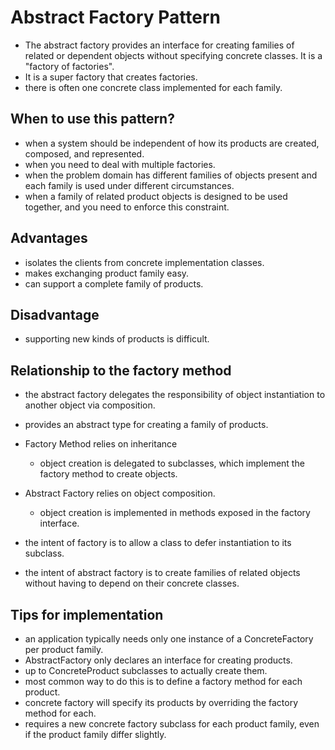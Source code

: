 # Abstract Factory Pattern

- The abstract factory provides an interface for creating families of related or dependent objects without specifying concrete classes. It is a "factory of factories".
- It is a super factory that creates factories.
- there is often one concrete class implemented for each family.

## When to use this pattern?
- when a system should be independent of how its products are created, composed, and represented.
- when you need to deal with multiple factories.
- when the problem domain has different families of objects present and each family is used under different circumstances.
- when a family of related product objects is designed to be used together, and you need to enforce this constraint.

## Advantages
- isolates the clients from concrete implementation classes.
- makes exchanging product family easy.
- can support a complete family of products.

## Disadvantage
- supporting new kinds of products is difficult.

## Relationship to the factory method
- the abstract factory delegates the responsibility of object instantiation to another object via composition.
- provides an abstract type for creating a family of products.


- Factory Method relies on inheritance
  - object creation is delegated to subclasses, which implement the factory method to create objects.

- Abstract Factory relies on object composition.
  - object creation is implemented in methods exposed in the factory interface.

- the intent of factory is to allow a class to defer instantiation to its subclass.

- the intent of abstract factory is to create families of related objects without having to depend on their concrete classes.

## Tips for implementation
- an application typically needs only one instance of a ConcreteFactory per product family.
- AbstractFactory only declares an interface for creating products.
- up to ConcreteProduct subclasses to actually create them.
- most common way to do this is to define a factory method for each product.
- concrete factory will specify its products by overriding the factory method for each.
- requires a new concrete factory subclass for each product family, even if the product family differ slightly.
